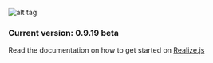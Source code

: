 ![alt tag](https://working-minds.github.io/realizejs/assets/img/content/realizejs.png)

### Current version: 0.9.19 beta

Read the documentation on how to get started on [Realize.js](https://working-minds.github.io/realizejs/en)
